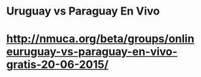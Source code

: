 # Uruguay vs Paraguay En Vivo
# http://nmuca.org/beta/groups/onlineuruguay-vs-paraguay-en-vivo-gratis-20-06-2015/
